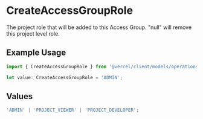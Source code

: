 # CreateAccessGroupRole

The project role that will be added to this Access Group. \"null\" will remove this project level role.

## Example Usage

```typescript
import { CreateAccessGroupRole } from '@vercel/client/models/operations';

let value: CreateAccessGroupRole = 'ADMIN';
```

## Values

```typescript
'ADMIN' | 'PROJECT_VIEWER' | 'PROJECT_DEVELOPER';
```
